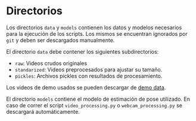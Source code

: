 # Directorios

Los directorios `data` y `models` contienen los datos y modelos necesarios para la ejecución de los scripts. Los mismos se encuentran ignorados por `git` y deben ser descargados manualmente.

El directorio `data` debe contener los siguientes subdirectorios:
* `raw`: Videos crudos originales
* `standarized`: Videos preprocesados para ajustar su tamaño.
* `pickles`: Archivos pickles con resultados de procesamiento.

Los videos de demo usados se pueden descargar de [demo data](https://drive.google.com/drive/u/4/folders/1GMU_CvWpG4gZym7t1xUWhN_kysXQBIrD).

El directorio `models` contiene el modelo de estimación de pose utilizado. En caso de correr el script `video_processing.py` o `webcam_processing.py` se descargará automáticamente.